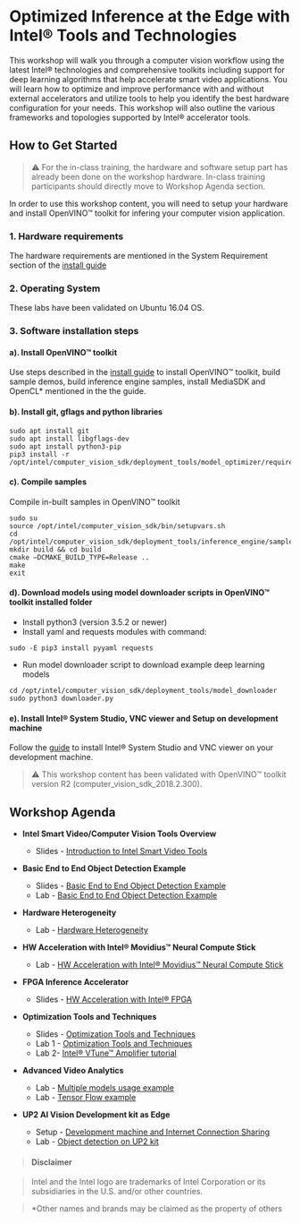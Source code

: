 # Optimized Inference at the Edge with Intel® Tools and Technologies 
This workshop will walk you through a computer vision workflow using the latest Intel® technologies and comprehensive toolkits including support for deep learning algorithms that help accelerate smart video applications. You will learn how to optimize and improve performance with and without external accelerators and utilize tools to help you identify the best hardware configuration for your needs. This workshop will also outline the various frameworks and topologies supported by Intel® accelerator tools. 

## How to Get Started
   
> :warning: For the in-class training, the hardware and software setup part has already been done on the workshop hardware. In-class training participants should directly move to Workshop Agenda section. 

In order to use this workshop content, you will need to setup your hardware and install OpenVINO™ toolkit for infering your computer vision application.  
### 1. Hardware requirements
The hardware requirements are mentioned in the System Requirement section of the [install guide](https://software.intel.com/en-us/articles/OpenVINO-Install-Linux)

### 2. Operating System
These labs have been validated on Ubuntu 16.04 OS. 

### 3. Software installation steps
#### a). Install OpenVINO™ toolkit 
Use steps described in the [install guide](https://software.intel.com/en-us/articles/OpenVINO-Install-Linux)
to install OpenVINO™ toolkit, build sample demos, build inference engine samples, install MediaSDK and OpenCL* mentioned in the the guide. 

#### b). Install git, gflags and python libraries
	sudo apt install git
	sudo apt install libgflags-dev
	sudo apt install python3-pip
    pip3 install -r /opt/intel/computer_vision_sdk/deployment_tools/model_optimizer/requirements_caffe.txt

#### c). Compile samples
Compile in-built samples in OpenVINO™ toolkit 

	sudo su
	source /opt/intel/computer_vision_sdk/bin/setupvars.sh
	cd /opt/intel/computer_vision_sdk/deployment_tools/inference_engine/samples/
	mkdir build && cd build
	cmake –DCMAKE_BUILD_TYPE=Release ..
	make 
	exit

#### d). Download models using model downloader scripts in OpenVINO™ toolkit installed folder
   - Install python3 (version 3.5.2 or newer) 
   - Install yaml and requests modules with command:

	sudo -E pip3 install pyyaml requests
   
   - Run model downloader script to download example deep learning models
  		
	cd /opt/intel/computer_vision_sdk/deployment_tools/model_downloader
	sudo python3 downloader.py

#### e). Install Intel® System Studio, VNC viewer and Setup on development machine

Follow the [guide](./up2-vision-kit/setup_intel_system_studio.md) to install Intel® System Studio and VNC viewer on your development machine.
	
> :warning: This workshop content has been validated with OpenVINO™ toolkit version R2 (computer_vision_sdk_2018.2.300). 

		
## Workshop Agenda
* **Intel Smart Video/Computer Vision Tools Overview**
  - Slides - [Introduction to Intel Smart Video Tools](./presentations/01-Introduction-to-Intel-Smart-Video-Tools.pdf)

* **Basic End to End Object Detection Example**
  - Slides - [Basic End to End Object Detection Example](./presentations/02-Basic-End-to-End-Object-Detection-Example.pdf)
  - Lab - [Basic End to End Object Detection Example](./object-detection/README.md)

* **Hardware Heterogeneity**
  - Lab - [Hardware Heterogeneity](./hardware-heterogeneity/README.md)

* **HW Acceleration with Intel® Movidius™ Neural Compute Stick**
  - Lab - [HW Acceleration with Intel® Movidius™ Neural Compute Stick](./HW-Acceleration-with-Movidious-NCS/README.md) 
  
* **FPGA Inference Accelerator**
  - Slides - [HW Acceleration with Intel® FPGA](./presentations/04-HW-Acceleration-with-FPGA.pdf)

* **Optimization Tools and Techniques** 
  - Slides - [Optimization Tools and Techniques](/presentations/04_05_Optimization_and_advanced_analytics.pdf)
  - Lab 1 - [Optimization Tools and Techniques](./optimization-tools-and-techniques/README.md)
  - Lab 2- [Intel® VTune™ Amplifier tutorial](./optimization-tools-and-techniques/README_VTune.md)
  
* **Advanced Video Analytics**
  - Lab - [Multiple models usage example](./advanced-video-analytics/multiple_models.md)
  - Lab - [Tensor Flow example](./advanced-video-analytics/tensor_flow.md)
  
* **UP2 AI Vision Development kit as Edge**
  - Setup - [Development machine and Internet Connection Sharing](./up2-vision-kit/dev_machine_setup.md)
  - Lab - [Object detection on UP2 kit](./up2-vision-kit/object-detection-up2.md)
  
> #### Disclaimer

> Intel and the Intel logo are trademarks of Intel Corporation or its subsidiaries in the U.S. and/or other countries. 
 
> *Other names and brands may be claimed as the property of others
